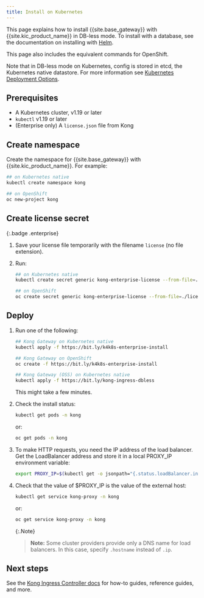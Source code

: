 ```yaml
---
title: Install on Kubernetes
---
```


This page explains how to install {{site.base_gateway}} with {{site.kic_product_name}} in DB-less mode. To install with a database, see the documentation on installing with [Helm](/gateway/{{page.kong_version}}/install-and-run/helm). 

This page also includes the equivalent commands for OpenShift.

Note that in DB-less mode on Kubernetes, config is stored in etcd, the Kubernetes native datastore. For more information see [Kubernetes Deployment Options](/gateway/{{page.kong_version}}/plan-and-deploy/kubernetes-deployment-options).

## Prerequisites

- A Kubernetes cluster, v1.19 or later
- `kubectl` v1.19 or later
- (Enterprise only) A `license.json` file from Kong

## Create namespace

Create the namespace for {{site.base_gateway}} with {{site.kic_product_name}}. For example:

```sh
## on Kubernetes native
kubectl create namespace kong
```

```sh
## on OpenShift
oc new-project kong
```

## Create license secret
{:.badge .enterprise}

1.  Save your license file temporarily with the filename `license` (no file extension).

1.  Run:

    ```sh
    ## on Kubernetes native
    kubectl create secret generic kong-enterprise-license --from-file=./license -n kong
    ```

    ```sh
    ## on OpenShift
    oc create secret generic kong-enterprise-license --from-file=./license -n kong
    ```

## Deploy

1.  Run one of the following:

    ```sh
    ## Kong Gateway on Kubernetes native
    kubectl apply -f https://bit.ly/k4k8s-enterprise-install
    ```

    ```sh
    ## Kong Gateway on OpenShift
    oc create -f https://bit.ly/k4k8s-enterprise-install
    ```

    ```sh
    ## Kong Gateway (OSS) on Kubernetes native
    kubectl apply -f https://bit.ly/kong-ingress-dbless
    ```

    This might take a few minutes.

1.  Check the install status:

    ```sh
    kubectl get pods -n kong
    ```

    or:

    ```sh
    oc get pods -n kong
    ```

1.  To make HTTP requests, you need the IP address of the load balancer. Get the LoadBalancer address and store it in a local PROXY_IP environment variable: 

    ```sh
    export PROXY_IP=$(kubectl get -o jsonpath="{.status.loadBalancer.ingress[0].ip}" service -n kong kong-proxy)
    ```

1.  Check that the value of $PROXY_IP is the value of the external host:

    ```sh
    kubectl get service kong-proxy -n kong
    ```

    or:

    ```sh
    oc get service kong-proxy -n kong
    ```

    {:.Note}
    > **Note:** Some cluster providers provide only a DNS name for load balancers. In this case, specify `.hostname` instead of `.ip`.

## Next steps

See the [Kong Ingress Controller docs](/kubernetes-ingress-controller/) for  how-to guides, reference guides, and more.











